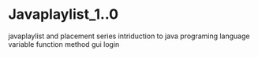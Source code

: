 # Javaplaylist_1..0
javaplaylist and placement series 
intriduction to java programing language 
variable 
function method 
gui login 
